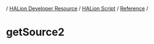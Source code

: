/ [HALion Developer Resource](../..//HALion-Developer-Resource.md) / [HALion Script](./HALion-Script.md) / [Reference](./Reference.md) /

# getSource2
